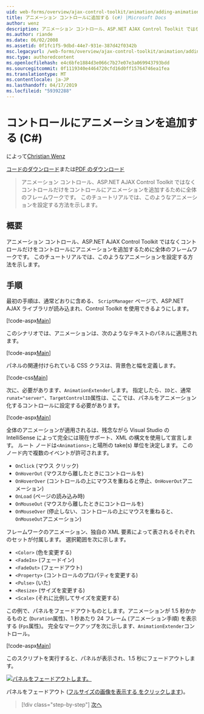 ```yaml
---
uid: web-forms/overview/ajax-control-toolkit/animation/adding-animation-to-a-control-cs
title: アニメーション コントロールに追加する (c#) |Microsoft Docs
author: wenz
description: アニメーション コントロール、ASP.NET AJAX Control Toolkit ではなくコントロールだけをコントロールにアニメーションを追加するために全体のフレームワークです。 このチュートリアルではどのようにしています.
ms.author: riande
ms.date: 06/02/2008
ms.assetid: 0f1fc1f5-9dbd-44e7-931e-387d42f0342b
msc.legacyurl: /web-forms/overview/ajax-control-toolkit/animation/adding-animation-to-a-control-cs
msc.type: authoredcontent
ms.openlocfilehash: e4c6bfe1884d3e066c7b27e07e3a069943793bdd
ms.sourcegitcommit: 0f1119340e4464720cfd16d0ff15764746ea1fea
ms.translationtype: MT
ms.contentlocale: ja-JP
ms.lasthandoff: 04/17/2019
ms.locfileid: "59392288"
---
```

# <a name="adding-animation-to-a-control-c"></a>コントロールにアニメーションを追加する (C#)

によって[Christian Wenz](https://github.com/wenz)

[コードのダウンロード](http://download.microsoft.com/download/f/9/a/f9a26acd-8df4-4484-8a18-199e4598f411/Animation1.cs.zip)または[PDF のダウンロード](http://download.microsoft.com/download/6/7/1/6718d452-ff89-4d3f-a90e-c74ec2d636a3/animation1CS.pdf)

> アニメーション コントロール、ASP.NET AJAX Control Toolkit ではなくコントロールだけをコントロールにアニメーションを追加するために全体のフレームワークです。 このチュートリアルでは、このようなアニメーションを設定する方法を示します。


## <a name="overview"></a>概要

アニメーション コントロール、ASP.NET AJAX Control Toolkit ではなくコントロールだけをコントロールにアニメーションを追加するために全体のフレームワークです。 このチュートリアルでは、このようなアニメーションを設定する方法を示します。

## <a name="steps"></a>手順

最初の手順は、通常どおりに含める、 `ScriptManager`  ページで、ASP.NET AJAX ライブラリが読み込まれ、Control Toolkit を使用できるようにします。

[!code-aspx[Main](adding-animation-to-a-control-cs/samples/sample1.aspx)]

このシナリオでは、アニメーションは、次のようなテキストのパネルに適用されます。

[!code-aspx[Main](adding-animation-to-a-control-cs/samples/sample2.aspx)]

パネルの関連付けられている CSS クラスは、背景色と幅を定義します。

[!code-css[Main](adding-animation-to-a-control-cs/samples/sample3.css)]

次に、必要があります、`AnimationExtender`します。 指定したら、`ID`と、通常`runat="server"`、`TargetControlID`属性は、ここでは、パネルをアニメーション化するコントロールに設定する必要があります。

[!code-aspx[Main](adding-animation-to-a-control-cs/samples/sample4.aspx)]

全体のアニメーションが適用されるは、残念ながら Visual Studio の IntelliSense によって完全には現在サポート、XML の構文を使用して宣言します。 ルート ノードは`<Animations>;`と場所の take(s) 単位を決定します。 このノード内で複数のイベントが許可されます。

- `OnClick` (マウス クリック)
- `OnHoverOut` (マウスから離したときにコントロールを)
- `OnHoverOver` (コントロールの上にマウスを重ねると停止、`OnHoverOut`アニメーション)
- `OnLoad` (ページの読み込み時)
- `OnMouseOut` (マウスから離したときにコントロールを)
- `OnMouseOver` (停止しない、コントロールの上にマウスを重ねると、`OnMouseOut`アニメーション)

フレームワークのアニメーション、独自の XML 要素によって表されるそれぞれのセットが付属します。 選択範囲を次に示します。

- `<Color>` (色を変更する)
- `<FadeIn>` (フェードイン)
- `<FadeOut>` (フェードアウト)
- `<Property>` (コントロールのプロパティを変更する)
- `<Pulse>` (いた)
- `<Resize>` (サイズを変更する)
- `<Scale>` (それに比例してサイズを変更する)

この例で、パネルをフェードアウトものとします。アニメーションが 1.5 秒かかるものと (`Duration`属性)、1 秒あたり 24 フレーム (アニメーション手順) を表示する (`Fps`属性)。 完全なマークアップを次に示します、`AnimationExtender`コントロール。

[!code-aspx[Main](adding-animation-to-a-control-cs/samples/sample5.aspx)]

このスクリプトを実行すると、パネルが表示され、1.5 秒にフェードアウトします。


[![パネルをフェードアウトします。](adding-animation-to-a-control-cs/_static/image2.png)](adding-animation-to-a-control-cs/_static/image1.png)

パネルをフェードアウト ([フルサイズの画像を表示する をクリックします](adding-animation-to-a-control-cs/_static/image3.png))。

> [!div class="step-by-step"]
> [次へ](executing-several-animations-at-the-same-time-cs.md)
